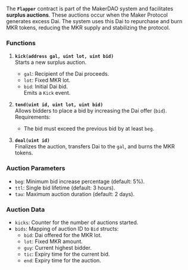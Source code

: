 The **`Flapper`** contract is part of the MakerDAO system and facilitates **surplus auctions**. These auctions occur when the Maker Protocol generates excess Dai. The system uses this Dai to repurchase and burn MKR tokens, reducing the MKR supply and stabilizing the protocol.

### Functions

1. **`kick(address gal, uint lot, uint bid)`**  
    Starts a new surplus auction.
    
    - `gal`: Recipient of the Dai proceeds.
    - `lot`: Fixed MKR lot.
    - `bid`: Initial Dai bid.  
        Emits a `Kick` event.
2. **`tend(uint id, uint lot, uint bid)`**  
    Allows bidders to place a bid by increasing the Dai offer (`bid`).  
    Requirements:
    
    - The bid must exceed the previous bid by at least `beg`.
3. **`deal(uint id)`**  
    Finalizes the auction, transfers Dai to the `gal`, and burns the MKR tokens.
    

### **Auction Parameters**

- `beg`: Minimum bid increase percentage (default: 5%).
- `ttl`: Single bid lifetime (default: 3 hours).
- `tau`: Maximum auction duration (default: 2 days).

### **Auction Data**

- `kicks`: Counter for the number of auctions started.
- `bids`: Mapping of auction ID to `Bid` structs:
    - `bid`: Dai offered for the MKR lot.
    - `lot`: Fixed MKR amount.
    - `guy`: Current highest bidder.
    - `tic`: Expiry time for the current bid.
    - `end`: Expiry time for the auction.

